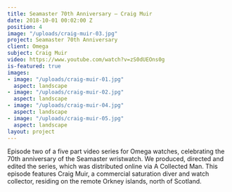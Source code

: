 ```yaml
---
title: Seamaster 70th Anniversary — Craig Muir
date: 2018-10-01 00:02:00 Z
position: 4
image: "/uploads/craig-muir-03.jpg"
project: Seamaster 70th Anniversary
client: Omega
subject: Craig Muir
video: https://www.youtube.com/watch?v=zS0dUEOns0g
is-featured: true
images:
- image: "/uploads/craig-muir-01.jpg"
  aspect: landscape
- image: "/uploads/craig-muir-02.jpg"
  aspect: landscape
- image: "/uploads/craig-muir-04.jpg"
  aspect: landscape
- image: "/uploads/craig-muir-05.jpg"
  aspect: landscape
layout: project
---
```


Episode two of a five part video series for Omega watches, celebrating the 70th anniversary of the Seamaster wristwatch.  We produced, directed and edited the series, which was distributed online via A Collected Man. This episode features Craig Muir, a commercial saturation diver and watch collector, residing on the remote Orkney islands, north of Scotland. 